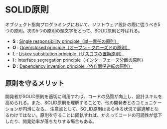# SOLID原則

オブジェクト指向プログラミングにおいて、ソフトウェア設計の際に従うべき5つの原則。次の5つの原則の頭文字をとって、SOLID原則と呼ばれる。

- **S** : [Single responsibility principle（単一責任の原則）](https://github.com/superneko160/SRP)
- **O** : [Open/closed principle（オープン・クローズドの原則）](https://github.com/superneko160/OCP)
- **L** : [Liskov substitution principle（リスコフの置換原則）](https://github.com/superneko160/LSP)
- **I** : Interface segregation principle（インターフェース分離の原則）
- **D** : [Dependency inversion principle（依存関係逆転の原則）](https://github.com/superneko160/DIP)

## 原則を守るメリット

開発者がSOLID原則を適切に利用すれば、コードの品質が向上し、設計スキルを高められる。また、SOLID原則を理解することで、他の開発者とのコミュニケーションが円滑になる。
注意点として、SOLID原則はあらゆる状況で最適解となるわけではない。原則を守ることに固執すれば、かえってコードの可読性が低下したり、開発効率が落ちたりする場合もある。

